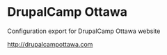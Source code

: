 DrupalCamp Ottawa
=================

Configuration export for DrupalCamp Ottawa website

http://drupalcampottawa.com
